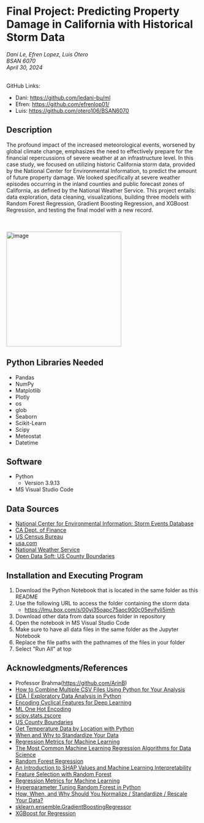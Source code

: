 # Final Project: Predicting Property Damage in California with Historical Storm Data

<i>
Dani Le, Efren Lopez, Luis Otero
<br>
BSAN 6070
<br>
April 30, 2024
<br>
</i>
<br>

GitHub Links:
*   Dani: https://github.com/ledani-bu/ml
*   Efren: https://github.com/efrenlop01/
*   Luis: https://github.com/otero106/BSAN6070

## Description

The profound impact of the increased meteorological events, worsened by global climate change, emphasizes the need to effectively prepare for the financial repercussions of severe weather at an infrastructure level. In this case study, we focused on utilizing historic California storm data, provided by the National Center for Environmental Information, to predict the amount of future property damage. We looked specifically at severe weather episodes occurring in the inland counties and public forecast zones of California, as defined by the National Weather Service. This project entails: data exploration, data cleaning, visualizations, building three models with Random Forest Regression, Gradient Boosting Regression, and XGBoost Regression, and testing the final model with a new record.

<br> <br>
<img src = "https://s.abcnews.com/images/US/california2-gty-ml-240206_1707222412591_hpMain_16x9_992.jpg" alt = "image" width = 300 height = "auto">

## Python Libraries Needed

* Pandas
* NumPy
* Matplotlib
* Plotly
* os
* glob
* Seaborn
* Scikit-Learn
* Scipy
* Meteostat
* Datetime

## Software

* Python
    * Version 3.9.13
* MS Visual Studio Code

## Data Sources

* [National Center for Environmental Information: Storm Events Database](https://www.ncdc.noaa.gov/stormevents/)
* [CA Dept. of Finance](https://dof.ca.gov/forecasting/demographics/estimates-e1/)
* [US Census Bureau](https://www2.census.gov/programs-surveys/popest/datasets/)
* [usa.com](http://www.usa.com/rank/california-state--land-area--city-rank.htm#google_vignette)
* [National Weather Service](https://www.weather.gov/gis/ZoneCounty)
* [Open Data Soft: US County Boundaries](https://public.opendatasoft.com/explore/dataset/us-county-boundaries/table/?flg=en-us&disjunctive.statefp&disjunctive.countyfp&disjunctive.name&disjunctive.namelsad&disjunctive.stusab&disjunctive.state_name)

## Installation and Executing Program

1. Download the Python Notebook that is located in the same folder as this README
2. Use the following URL to access the folder containing the storm data
    * https://lmu.box.com/s/00yi35oapc75aoc900c05evifyli5imh
3. Download other data from data sources folder in repository
4. Open the notebook in MS Visual Studio Code
5. Make sure to have all data files in the same folder as the Jupyter Notebook
6. Replace the file paths with the pathnames of the files in your folder
7. Select "Run All" at top

## Acknowledgments/References

* Professor Brahma(https://github.com/ArinB)
* [How to Combine Multiple CSV Files Using Python for Your Analysis](https://medium.com/@stella96joshua/how-to-combine-multiple-csv-files-using-python-for-your-analysis-a88017c6ff9e)
* [EDA | Exploratory Data Analysis in Python](https://www.geeksforgeeks.org/exploratory-data-analysis-in-python/)
* [Encoding Cyclical Features for Deep Learning](https://www.kaggle.com/code/avanwyk/encoding-cyclical-features-for-deep-learning)
* [ML One Hot Encoding](https://www.geeksforgeeks.org/ml-one-hot-encoding/)
* [scipy.stats.zscore](https://docs.scipy.org/doc/scipy/reference/generated/scipy.stats.zscore.html)
* [US County Boundaries](https://public.opendatasoft.com/explore/dataset/us-county-boundaries/export/?flg=en-us&disjunctive.statefp&disjunctive.countyfp&disjunctive.name&disjunctive.namelsad&disjunctive.stusab&disjunctive.state_name&sort=stusab&refine.statefp=06)
* [Get Temperature Data by Location with Python](https://towardsdatascience.com/get-temperature-data-by-location-with-python-52ed872dd621)
* [When and Why to Standardize Your Data](https://builtin.com/data-science/when-and-why-standardize-your-data#)
* [Regression Metrics for Machine Learning](https://machinelearningmastery.com/regression-metrics-for-machine-learning/)
* [The Most Common Machine Learning Regression Algorithms for Data Science](https://readmedium.com/en/https:/medium.com/swlh/types-of-regression-algorithms-eb792039a554)
* [Random Forest Regression](https://towardsdatascience.com/random-forest-regression-5f605132d19d)
* [An Introduction to SHAP Values and Machine Learning Interpretability](https://www.datacamp.com/tutorial/introduction-to-shap-values-machine-learning-interpretability)
* [Feature Selection with Random Forest](https://www.yourdatateacher.com/2021/10/11/feature-selection-with-random-forest/)
* [Regression Metrics for Machine Learning](https://machinelearningmastery.com/regression-metrics-for-machine-learning/)
* [Hyperparameter Tuning Random Forest in Python](https://readmedium.com/en/https:/towardsdatascience.com/hyperparameter-tuning-the-random-forest-in-python-using-scikit-learn-28d2aa77dd74)
* [How, When, and Why Should You Normalize / Standardize / Rescale Your Data?](https://towardsai.net/p/data-science/how-when-and-why-should-you-normalize-standardize-rescale-your-data-3f083def38ff)
* [sklearn.ensemble.GradientBoostingRegressor](https://scikit-learn.org/stable/modules/generated/sklearn.ensemble.GradientBoostingRegressor.html)
* [XGBoost for Regression](https://www.geeksforgeeks.org/xgboost-for-regression/)